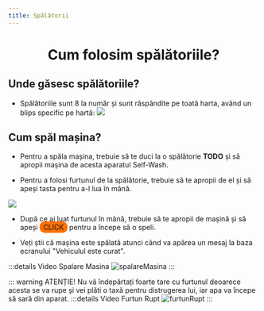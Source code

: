 ```yaml
---
title: Spălătorii
---
```

<script setup> 
    import KeyIcon from '../.vitepress/components/KeyIcon.vue'
</script>

# <center>Cum folosim spălătoriile?</center>

## Unde găsesc spălătoriile?

- Spălătoriile sunt 8 la număr și sunt răspândite pe toată harta, având un blips specific pe hartă:
![](https://i.imgur.com/02y4i0N.png)

## Cum spăl mașina?

- Pentru a spăla mașina, trebuie să te duci la o spălătorie **TODO** și să apropii mașina de acesta aparatul Self-Wash.

- Pentru a folosi furtunul de la spălătorie, trebuie să te apropii de el și să apeși tasta <KeyIcon keyType="e"/> pentru a-l lua în mână.

![](https://i.imgur.com/LLozgf3.png)

- După ce ai luat furtunul în mână, trebuie să te apropii de mașină și să apeși <span style="padding: 3px 7px; border-radius: 10px; background-color: #ff6f00;">CLICK</span> pentru a începe să o speli.

- Veți știi că mașina este spălată atunci când va apărea un mesaj la baza ecranului "Vehiculul este curat".

:::details Video Spalare Masina
![spalareMasina](https://i.imgur.com/1zdcss8.gif)
:::

::: warning ATENȚIE!
Nu vă îndepărtați foarte tare cu furtunul deoarece acesta se va rupe și vei plăti o taxă pentru distrugerea lui, iar apa va începe să sară din aparat.
:::details Video Furtun Rupt
![furtunRupt](https://i.imgur.com/azBkYSg.gif)
:::
